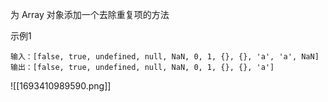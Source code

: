 为 Array 对象添加一个去除重复项的方法

示例1

```
输入：[false, true, undefined, null, NaN, 0, 1, {}, {}, 'a', 'a', NaN]
输出：[false, true, undefined, null, NaN, 0, 1, {}, {}, 'a']
```

![[1693410989590.png]]